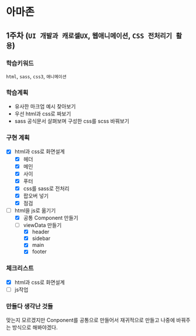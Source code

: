 # 아마존
## 1주차 (`UI 개발과 캐로셀UX`, `웹애니메이션`, `CSS 전처리기 활용`)

### 학습키워드
`html`, `sass`, `css3`, `애니메이션`

### 학습계획
- 유사한 마크업 예시 찾아보기
- 우선 html과 css로 짜보기
- sass 공식문서 살펴보며 구성한 css를 scss 바꿔보기

### 구현 계획
- [x] html과 css로 화면설계
  - [x] 헤더
  - [x] 메인
  - [x] 사이
  - [x] 푸터
  - [x] css를 sass로 전처리
  - [x] 팝오버 넣기
  - [x] 점검
- [ ] html을 js로 옮기기
  - [x] 공통 Component 만들기
  - [ ] viewData 만들기
    - [x] header
    - [x] sidebar
    - [x] main
    - [x] footer

### 체크리스트
- [x] html과 css로 화면설계
- [ ] js작업

### 만들다 생각난 것들
맞는지 모르겠지만 Conponent를 공통으로 만들어서 재귀적으로 만들고 나중에 바꿔주는 방식으로 해봐야겠다.

